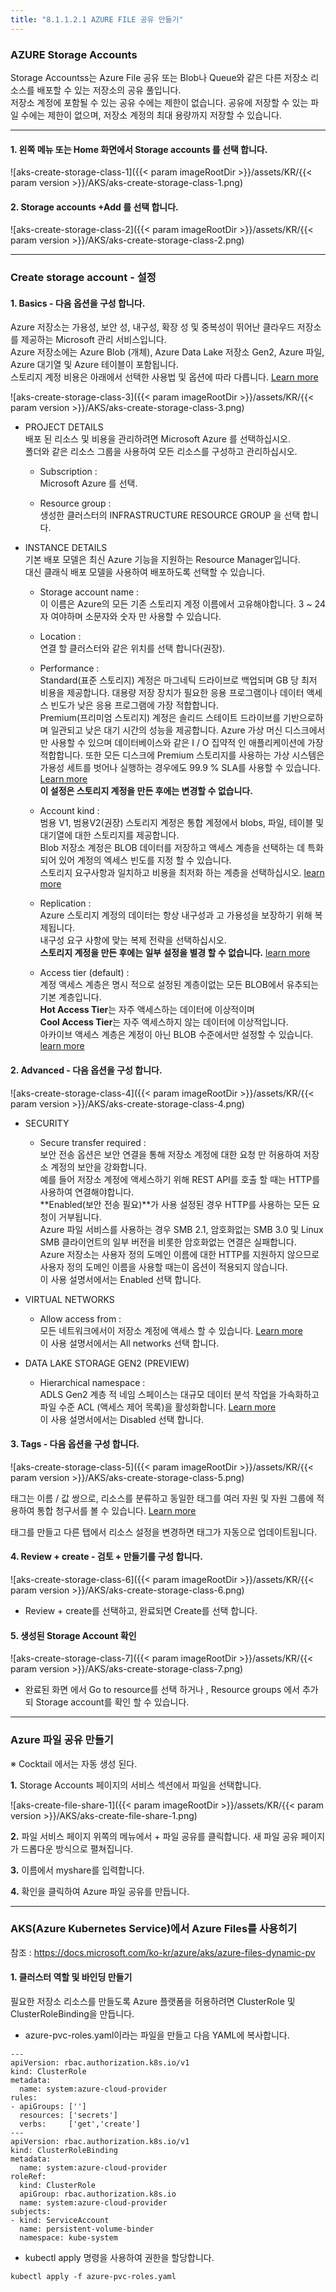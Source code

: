 ```yaml
---
title: "8.1.1.2.1 AZURE FILE 공유 만들기"
---
```


### AZURE Storage Accounts

Storage Accountss는 Azure File 공유 또는 Blob나 Queue와 같은 다른 저장소 리소스를 배포할 수 있는 저장소의 공유 풀입니다.  
저장소 계정에 포함될 수 있는 공유 수에는 제한이 없습니다. 공유에 저장할 수 있는 파일 수에는 제한이 없으며, 저장소 계정의 최대 용량까지 저장할 수 있습니다.

----

#### 1. 왼쪽 메뉴 또는 Home 화면에서 Storage accounts 를 선택 합니다.

![aks-create-storage-class-1]({{< param imageRootDir >}}/assets/KR/{{< param version >}}/AKS/aks-create-storage-class-1.png)

#### 2. Storage accounts +Add 를 선택 합니다.

![aks-create-storage-class-2]({{< param imageRootDir >}}/assets/KR/{{< param version >}}/AKS/aks-create-storage-class-2.png)

----

### Create storage account - 설정

#### 1. Basics - 다음 옵션을 구성 합니다.

Azure 저장소는 가용성, 보안 성, 내구성, 확장 성 및 중복성이 뛰어난 클라우드 저장소를 제공하는 Microsoft 관리 서비스입니다.  
Azure 저장소에는 Azure Blob (개체), Azure Data Lake 저장소 Gen2, Azure 파일, Azure 대기열 및 Azure 테이블이 포함됩니다.  
스토리지 계정 비용은 아래에서 선택한 사용법 및 옵션에 따라 다릅니다. [Learn more](https://azure.microsoft.com/ko-kr/services/storage/)

![aks-create-storage-class-3]({{< param imageRootDir >}}/assets/KR/{{< param version >}}/AKS/aks-create-storage-class-3.png)

* PROJECT DETAILS  
  배포 된 리소스 및 비용을 관리하려면 Microsoft Azure 를 선택하십시오.  
  폴더와 같은 리소스 그룹을 사용하여 모든 리소스를 구성하고 관리하십시오.

  * Subscription :  
    Microsoft Azure 를 선택.  	

  * Resource group :  
    생성한 클러스터의 INFRASTRUCTURE RESOURCE GROUP 을 선택 합니다.  

* INSTANCE DETAILS  
  기본 배포 모델은 최신 Azure 기능을 지원하는 Resource Manager입니다.  
  대신 클래식 배포 모델을 사용하여 배포하도록 선택할 수 있습니다.  

  * Storage account name :  
    이 이름은 Azure의 모든 기존 스토리지 계정 이름에서 고유해야합니다. 3 ~ 24 자 여야하며 소문자와 숫자 만 사용할 수 있습니다.

  * Location :  
    연결 할 클러스터와 같은 위치를 선택 합니다(권장).

  * Performance :  
    Standard(표준 스토리지) 계정은 마그네틱 드라이브로 백업되며 GB 당 최저 비용을 제공합니다. 대용량 저장 장치가 필요한 응용 프로그램이나 데이터 액세스 빈도가 낮은 응용 프로그램에 가장 적합합니다.  
    Premium(프리미엄 스토리지) 계정은 솔리드 스테이트 드라이브를 기반으로하며 일관되고 낮은 대기 시간의 성능을 제공합니다. Azure 가상 머신 디스크에서만 사용할 수 있으며 데이터베이스와 같은 I / O 집약적 인 애플리케이션에 가장 적합합니다. 또한 모든 디스크에 Premium 스토리지를 사용하는 가상 시스템은 가용성 세트를 벗어나 실행하는 경우에도 99.9 % SLA를 사용할 수 있습니다. [Learn more](https://azure.microsoft.com/documentation/articles/storage-introduction/#introducing-the-azure-storage-services)   
    **이 설정은 스토리지 계정을 만든 후에는 변경할 수 없습니다.**  

  * Account kind :  
    범용 V1, 범용V2(권장) 스토리지 계정은 통합 계정에서 blobs, 파일, 테이블 및 대기열에 대한 스토리지를 제공합니다.  
    Blob 저장소 계정은 BLOB 데이터를 저장하고 액세스 계층을 선택하는 데 특화되어 있어 계정의 엑세스 빈도를 지정 할 수 있습니다.  
    스토리지 요구사항과 일치하고 비용을 최저화 하는 계층을 선택하십시오. [learn more](https://docs.microsoft.com/ko-kr/azure/storage/common/storage-account-overview)

  * Replication :  
    Azure 스토리지 계정의 데이터는 항상 내구성과 고 가용성을 보장하기 위해 복제됩니다.  
    내구성 요구 사항에 맞는 복제 전략을 선택하십시오.  
    **스토리지 계정을 만든 후에는 일부 설정을 별경 할 수 없습니다.** [learn more](https://docs.microsoft.com/ko-kr/azure/storage/common/storage-redundancy)

  * Access tier (default) :  
    계정 액세스 계층은 명시 적으로 설정된 계층이없는 모든 BLOB에서 유추되는 기본 계층입니다.  
    **Hot Access Tier**는 자주 액세스하는 데이터에 이상적이며  
    **Cool Access Tier**는 자주 액세스하지 않는 데이터에 이상적입니다.  
    아카이브 액세스 계층은 계정이 아닌 BLOB 수준에서만 설정할 수 있습니다. [learn more](http://go.microsoft.com/fwlink/?LinkId=746378)


#### 2. Advanced - 다음 옵션을 구성 합니다.

![aks-create-storage-class-4]({{< param imageRootDir >}}/assets/KR/{{< param version >}}/AKS/aks-create-storage-class-4.png)

* SECURITY

  * Secure transfer required :  
    보안 전송 옵션은 보안 연결을 통해 저장소 계정에 대한 요청 만 허용하여 저장소 계정의 보안을 강화합니다.  
    예를 들어 저장소 계정에 액세스하기 위해 REST API를 호출 할 때는 HTTP를 사용하여 연결해야합니다.  
    **Enabled(보안 전송 필요)**가 사용 설정된 경우 HTTP를 사용하는 모든 요청이 거부됩니다.  
    Azure 파일 서비스를 사용하는 경우 SMB 2.1, 암호화없는 SMB 3.0 및 Linux SMB 클라이언트의 일부 버전을 비롯한 암호화없는 연결은 실패합니다.  
    Azure 저장소는 사용자 정의 도메인 이름에 대한 HTTP를 지원하지 않으므로 사용자 정의 도메인 이름을 사용할 때는이 옵션이 적용되지 않습니다.  
    이 사용 설명서에서는 Enabled 선택 합니다.

* VIRTUAL NETWORKS
  * Allow access from :  
     모든 네트워크에서이 저장소 계정에 액세스 할 수 있습니다. [Learn more](http://go.microsoft.com/fwlink/?LinkId=845443)  
     이 사용 설명서에서는 All networks 선택 합니다.
  
* DATA LAKE STORAGE GEN2 (PREVIEW)

  * Hierarchical namespace :  
    ADLS Gen2 계층 적 네임 스페이스는 대규모 데이터 분석 작업을 가속화하고 파일 수준 ACL (액세스 제어 목록)을 활성화합니다. [Learn more](https://aka.ms/learnmore/datalakefilesystems)  
    이 사용 설명서에서는 Disabled 선택 합니다.


#### 3. Tags - 다음 옵션을 구성 합니다.

![aks-create-storage-class-5]({{< param imageRootDir >}}/assets/KR/{{< param version >}}/AKS/aks-create-storage-class-5.png)

태그는 이름 / 값 쌍으로, 리소스를 분류하고 동일한 태그를 여러 자원 및 자원 그룹에 적용하여 통합 청구서를 볼 수 있습니다. [Learn more](https://go.microsoft.com/fwlink/?linkid=873112)

태그를 만들고 다른 탭에서 리소스 설정을 변경하면 태그가 자동으로 업데이트됩니다.

#### 4. Review + create - 검토 + 만들기를 구성 합니다.

![aks-create-storage-class-6]({{< param imageRootDir >}}/assets/KR/{{< param version >}}/AKS/aks-create-storage-class-6.png)

* Review + create를 선택하고, 완료되면 Create를 선택 합니다. 


#### 5. 생성된 Storage Account 확인 

![aks-create-storage-class-7]({{< param imageRootDir >}}/assets/KR/{{< param version >}}/AKS/aks-create-storage-class-7.png)

* 완료된 화면 에서 Go to resource를 선택 하거나 , Resource groups 에서 추가되 Storage account를 확인 할 수 있습니다.

----

### Azure 파일 공유 만들기

※ Cocktail 에서는 자동 생성 된다.

**1.** Storage Accounts 페이지의 서비스 섹션에서 파일을 선택합니다.

![aks-create-file-share-1]({{< param imageRootDir >}}/assets/KR/{{< param version >}}/AKS/aks-create-file-share-1.png)

**2.** 파일 서비스 페이지 위쪽의 메뉴에서 + 파일 공유를 클릭합니다. 새 파일 공유 페이지가 드롭다운 방식으로 펼쳐집니다.

**3.** 이름에서 myshare를 입력합니다.

**4.** 확인을 클릭하여 Azure 파일 공유를 만듭니다.

----

### AKS(Azure Kubernetes Service)에서 Azure Files를 사용히기  
참조 : https://docs.microsoft.com/ko-kr/azure/aks/azure-files-dynamic-pv

#### 1. 클러스터 역할 및 바인딩 만들기  
필요한 저장소 리소스를 만들도록 Azure 플랫폼을 허용하려면 ClusterRole 및 ClusterRoleBinding을 만듭니다.

* azure-pvc-roles.yaml이라는 파일을 만들고 다음 YAML에 복사합니다.

```
---
apiVersion: rbac.authorization.k8s.io/v1
kind: ClusterRole
metadata:
  name: system:azure-cloud-provider
rules:
- apiGroups: ['']
  resources: ['secrets']
  verbs:     ['get','create']
---
apiVersion: rbac.authorization.k8s.io/v1
kind: ClusterRoleBinding
metadata:
  name: system:azure-cloud-provider
roleRef:
  kind: ClusterRole
  apiGroup: rbac.authorization.k8s.io
  name: system:azure-cloud-provider
subjects:
- kind: ServiceAccount
  name: persistent-volume-binder
  namespace: kube-system
```

* kubectl apply 명령을 사용하여 권한을 할당합니다.

```
kubectl apply -f azure-pvc-roles.yaml
```